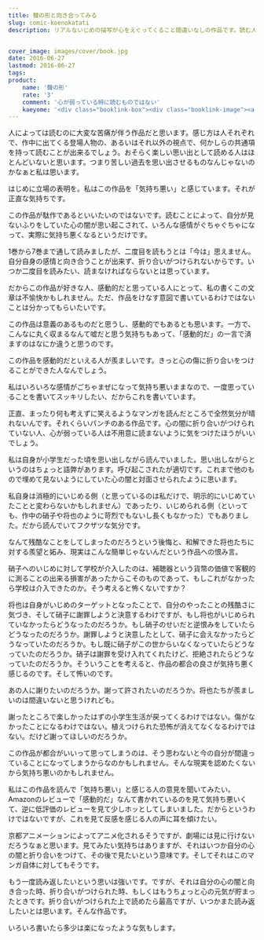 ```yaml
---
title: 聲の形と向き合ってみる
slug: comic-koenokatati
description: リアルないじめの描写が心をえぐってくること間違いなしの作品です。読む人によっていろんな思いがあると思います。読んでて楽しい本ではきっとないでしょう。でも誰もがきちんと向き合うべき問題だと思います。私は今はちゃんと向き合えそうにありません。


cover_image: images/cover/book.jpg
date: 2016-06-27
lastmod: 2016-06-27
tags: 
product:
    name: '聲の形'
    rate: '3'
    comment: '心が弱っている時に読むものではない'
    kaeyome: '<div class="booklink-box"><div class="booklink-image"><a href="http://www.amazon.co.jp/exec/obidos/asin/4063949737/illusionspace-22/" target="_blank" ><img src="http://ecx.images-amazon.com/images/I/51mtm7G32EL._SL160_.jpg" style="border: none;" /></a></div><div class="booklink-info"><div class="booklink-name"><a href="http://www.amazon.co.jp/exec/obidos/asin/4063949737/illusionspace-22/" target="_blank" >聲の形(1) (講談社コミックス)</a><div class="booklink-powered-date">posted with <a href="http://yomereba.com" rel="nofollow" target="_blank">ヨメレバ</a></div></div><div class="booklink-detail">大今 良時 講談社 2013-11-15    </div><div class="booklink-link2"><div class="shoplinkamazon"><a href="http://www.amazon.co.jp/exec/obidos/asin/4063949737/illusionspace-22/" target="_blank" >Amazon</a></div><div class="shoplinkkindle"><a href="http://www.amazon.co.jp/exec/obidos/ASIN/B00HJYUJ9C/illusionspace-22/" target="_blank" >Kindle</a></div><div class="shoplinkrakuten"><a href="http://hb.afl.rakuten.co.jp/hgc/11acbc01.369b1bf6.11acbc02.cabf9fe9/?pc=%3Fscid%3Daf_ich_link_urltxt%26m%3Dhttp%3A%2F%2Fm.rakuten.co.jp%2Fev%2Fbook%2F" target="_blank" >楽天ブックス</a></div>                  	  <div class="shoplinkkino"><a href="http://ck.jp.ap.valuecommerce.com/servlet/referral?sid=3085416&pid=882196163&vc_url=http%3A%2F%2Fwww.kinokuniya.co.jp%2Ff%2Fdsg-01-9784063949735" target="_blank" >紀伊國屋書店<img src="http://ad.jp.ap.valuecommerce.com/servlet/gifbanner?sid=3085416&pid=882196163" height="1" width="1" border="0"></a></div>	  	  	</div></div><div class="booklink-footer"></div></div>'
---
```


人によっては読むのに大変な苦痛が伴う作品だと思います。感じ方は人それぞれで、作中に出てくる登場人物の、あるいはそれ以外の視点で、何かしらの共通項を持って読むことが出来るでしょう。おそらく楽しい思い出として読める人はほとんどいないと思います。つまり苦しい過去を思い出させるものなんじゃないのかなぁと私は思います。

はじめに立場の表明を。私はこの作品を「気持ち悪い」と感じています。それが正直な気持ちです。

この作品が駄作であるといいたいのではないです。読むことによって、自分が見ないふりをしていた心の闇が思い起こされて、いろんな感情がぐちゃぐちゃになって、実際に気持ち悪くなるというだけです。

1巻から7巻まで通して読みましたが、二度目を読もうとは「今は」思えません。自分自身の感情と向き合うことが出来ず、折り合いがつけられないからです。いつか二度目を読みたい、読まなければならないとは思っています。

だからこの作品が好きな人、感動的だと思っている人にとって、私の書くこの文章は不愉快かもしれません。ただ、作品をけなす意図で書いているわけではないことは分かってもらいたいです。

この作品は意義のあるものだと思うし、感動的でもあるとも思います。一方で、こんなに丸く収まるなんて嘘だと思う気持ちもあって、「感動的だ」の一言で済ますのはなにか違うと思うのです。

この作品を感動的だといえる人が羨ましいです。きっと心の傷に折り合いをつけることができた人なんでしょう。

私はいろいろな感情がごちゃまぜになって気持ち悪いままなので、一度思っていることを書いてスッキリしたい、だからこれを書いています。

正直、まったり何も考えずに笑えるようなマンガを読んだところで全然気分が晴れないんです。それくらいパンチのある作品です。心の闇に折り合いがつけられていない人、心が弱っている人は不用意に読まないように気をつけたほうがいいでしょう。

私は自身が小学生だった頃を思い出しながら読んでいました。思い出しながらというのはちょっと語弊があります。呼び起こされたが適切です。これまで他のもので埋めて見ないようにしていた心の闇と対面させられたように思います。

私自身は消極的にいじめる側（と思っているのは私だけで、明示的にいじめていたことと変わらないかもしれません）であったり、いじめられる側（といっても、作中の硝子や将也のように苛烈でもないし長くもなかった）でもありました。だから読んでいてフクザツな気分です。

なんて残酷なことをしてしまったのだろうという後悔と、和解できた将也たちに対する羨望と妬み、現実はこんな簡単じゃないんだという作品への恨み言。

硝子へのいじめに対して学校が介入したのは、補聴器という貨幣の価値で客観的に測ることの出来る損害があったからこそのものであって、もしこれがなかったら学校は介入できたのか。そう考えると怖くないですか？

将也は自身がいじめのターゲットとなったことで、自分のやったことの残酷さに気づき、そして硝子に謝罪しようと決意するわけですが、もし将也がいじめられていなかったらどうなったのだろうか。もし硝子のせいだと逆恨みをしていたらどうなったのだろうか。謝罪しようと決意したとして、硝子に会えなかったらどうなっていたのだろうか。もし既に硝子がこの世からいなくなっていたらどうなっていたのだろうか。硝子は謝罪を受け入れてくれたけど、拒絶されたらどうなっていたのだろうか。そういうことを考えると、作品の都合の良さが気持ち悪く感じるのです。そして怖いのです。

あの人に謝りたいのだろうか。謝って許されたいのだろうか。将也たちが羨ましいのは間違いないと思うけれども。

謝ったところで楽しかったはずの小学生生活が戻ってくるわけではない。傷がなかったことになるわけではない。植えつけられた恐怖が消えてなくなるわけではない。だけど謝ってほしいのだろうか。

この作品が都合がいいって思ってしまうのは、そう思わないと今の自分が間違っていることになってしまうからなのかもしれません。そんな現実を認めたくないから気持ち悪いのかもしれません。

私はこの作品を読んで「気持ち悪い」と感じる人の意見を聞いてみたい。Amazonのレビューで「感動的だ」なんて書かれているのを見て気持ち悪いくて、逆に低評価のレビューを見て少しホッとしてしまいました。だからというわけではないですが、これを見て反感を感じる人の声に耳を傾けたい。

京都アニメーションによってアニメ化されるそうですが、劇場には見に行けないだろうなぁと思います。見てみたい気持ちはありますが、それはいつか自分の心の闇と折り合いをつけて、その後で見たいという意味です。そしてそれはこのマンガ自体に対してもそうです。

もう一度読み返したいという思いは強いです。ですが、それは自分の心の闇と向き合った時、折り合いがつけられた時、もしくはもうちょっと心の元気が貯まったときです。折り合いがつけられた上で読めたら最高ですが、いつかまた読み返したいとは思います。そんな作品です。

いろいろ書いたら多少は楽になったような気もします。


  